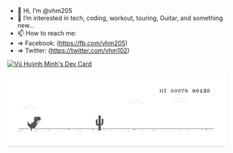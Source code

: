 - 👋 Hi, I’m @vhm205
- 👀 I’m interested in tech, coding, workout, touring, Guitar, and something new...
- 📫 How to reach me:
- => Facebook: (https://fb.com/vhm205)
- => Twitter: (https://twitter.com/vhm102)

<a href="https://app.daily.dev/vhm102205"><img src="https://api.daily.dev/devcards/aa5f2eb325d14d8580e9eb61982533c6.png?r=qxf" width="400" alt="Vũ Huỳnh Minh's Dev Card"/></a>

<!---
vhm205/vhm205 is a ✨ special ✨ repository because its `README.md` (this file) appears on your GitHub profile.
You can click the Preview link to take a look at your changes.
--->
[![vhm205](dino.gif)](https://127.0.0.1)

